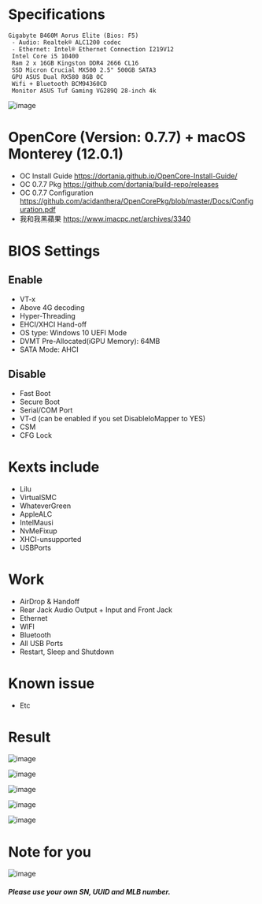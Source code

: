 # Specifications  
    Gigabyte B460M Aorus Elite (Bios: F5)
     - Audio: Realtek® ALC1200 codec
     - Ethernet: Intel® Ethernet Connection I219V12
     Intel Core i5 10400
     Ram 2 x 16GB Kingston DDR4 2666 CL16
     SSD Micron Crucial MX500 2.5" 500GB SATA3
     GPU ASUS Dual RX580 8GB OC 
     Wifi + Bluetooth BCM94360CD 
     Monitor ASUS Tuf Gaming VG289Q 28-inch 4k
  ![image](https://github.com/ericai0803/Gigabyte-B460M-Aorus-Elite-Hackintosh-Open-Core/blob/main/Images/system%20info.jpg)
     
# OpenCore (Version: 0.7.7) + macOS Monterey (12.0.1)
* OC Install Guide https://dortania.github.io/OpenCore-Install-Guide/
* OC 0.7.7 Pkg https://github.com/dortania/build-repo/releases
* OC 0.7.7 Configuration https://github.com/acidanthera/OpenCorePkg/blob/master/Docs/Configuration.pdf
* 我和我黑蘋果 https://www.imacpc.net/archives/3340
# BIOS Settings
## Enable
* VT-x
* Above 4G decoding
* Hyper-Threading
* EHCI/XHCI Hand-off
* OS type: Windows 10 UEFI Mode
* DVMT Pre-Allocated(iGPU Memory): 64MB
* SATA Mode: AHCI
## Disable
* Fast Boot
* Secure Boot
* Serial/COM Port
* VT-d (can be enabled if you set DisableIoMapper to YES)
* CSM
* CFG Lock 
# Kexts include
* Lilu
* VirtualSMC
* WhateverGreen
* AppleALC
* IntelMausi
* NvMeFixup 
* XHCI-unsupported
* USBPorts
# Work
* AirDrop & Handoff
* Rear Jack Audio Output + Input and Front Jack
* Ethernet
* WIFI
* Bluetooth
* All USB Ports
* Restart, Sleep and Shutdown
# Known issue
* Etc
# Result
![image](https://github.com/ericai0803/Gigabyte-B460M-Aorus-Elite-Hackintosh-Open-Core/blob/main/Images/Intel%20Gadget.jpg)

![image](https://github.com/ericai0803/Gigabyte-B460M-Aorus-Elite-Hackintosh-Open-Core/blob/main/Images/videoproc.jpg)

![image](https://github.com/ericai0803/Gigabyte-B460M-Aorus-Elite-Hackintosh-Open-Core/blob/main/Images/Geek5%20CPU%20Bench.png)

![image](https://github.com/ericai0803/Gigabyte-B460M-Aorus-Elite-Hackintosh-Open-Core/blob/main/Images/Geek5%20GPU%20Bench.png)

![image](https://github.com/ericai0803/Gigabyte-B460M-Aorus-Elite-Hackintosh-Open-Core/blob/main/Images/%20CineBenchR20.png)

# Note for you
![image](https://github.com/ericai0803/Gigabyte-B460M-Aorus-Elite-Hackintosh-Open-Core/blob/main/Images/Sereial.png)
##### Please use your own SN, UUID and MLB number.
